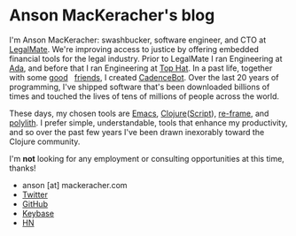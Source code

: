 # Anson MacKeracher's blog

I'm Anson MacKeracher: swashbucker, software engineer, and CTO at
[LegalMate](https://legalmate.co). We're improving access to justice
by offering embedded financial tools for the legal industry. Prior to
LegalMate I ran Engineering at [Ada](https://ada.cx), and before that
I ran Engineering at [Top Hat](https://tophat.com). In a past life,
together with some [good](https://www.straightlinephobia.com/) &nbsp;
[friends](https://www.willbenmitch.com/), I created
[CadenceBot](https://cadencebot.com). Over the last 20 years of
programming, I've shipped software that's been downloaded billions of
times and touched the lives of tens of millions of people across the
world.

These days, my chosen tools are
[Emacs](https://www.gnu.org/software/emacs/),
[Clojure](https://clojure.org/)([Script](https://clojurescript.org/)),
[re-frame](https://github.com/day8/re-frame), and
[polylith](https://github.com/polyfy/polylith). I prefer simple,
understandable, tools that enhance my productivity, and so over the
past few years I've been drawn inexorably toward the Clojure
community.

I'm **not** looking for any employment or consulting opportunities at
this time, thanks!

- anson [at] mackeracher.com
- [Twitter](https://twitter.com/amackera)
- [GitHub](https://github.com/amackera)
- [Keybase](https://keybase.io/amackera)
- [HN](https://news.ycombinator.com/user?id=amackera)
